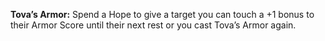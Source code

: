 **Tova’s Armor:** Spend a Hope to give a target you can touch a +1 bonus to their Armor Score until their next rest or you cast Tova’s Armor again.